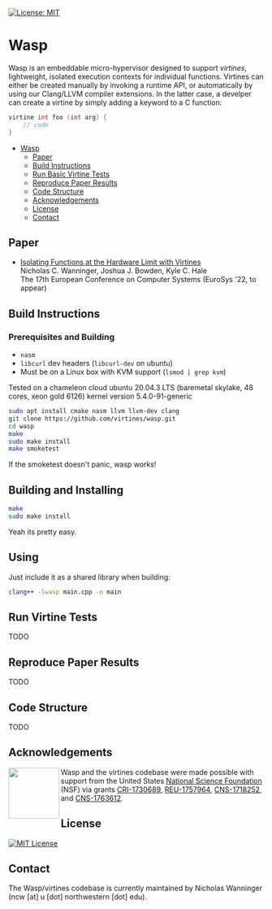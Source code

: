 [![License: MIT](https://img.shields.io/badge/License-MIT-yellow.svg)](https://opensource.org/licenses/MIT)

# Wasp

Wasp is an embeddable micro-hypervisor designed to support _virtines_, lightweight,
isolated execution contexts for individual functions. Virtines can either be created
manually by invoking a runtime API, or automatically by using our Clang/LLVM compiler
extensions. In the latter case, a develper can create a virtine by simply adding
a keyword to a C function:

```C
virtine int foo (int arg) {
    // code
} 
```

- [Wasp](#wasp)
  * [Paper](#paper)
  * [Build Instructions](#build-instructions)
  * [Run Basic Virtine Tests](#run-virtine-tests)
  * [Reproduce Paper Results](#reproduce-paper-results)
  * [Code Structure](#code-structure)
  * [Acknowledgements](#acknowledgements)
  * [License](#license)
  * [Contact](#contact)

## Paper
* [Isolating Functions at the Hardware Limit with Virtines](https://nickw.io/papers/eurosys22.pdf)<br>
Nicholas C. Wanninger, Joshua J. Bowden, Kyle C. Hale<br>
The 17th European Conference on Computer Systems (EuroSys '22, to appear)

## Build Instructions

### Prerequisites and Building
- `nasm`
- `libcurl` dev headers (`libcurl-dev` on ubuntu)
- Must be on a Linux box with KVM support (`lsmod | grep kvm`)


Tested on a chameleon cloud ubuntu 20.04.3 LTS (baremetal skylake, 48 cores, xeon gold 6126) kernel version 5.4.0-91-generic
```bash
sudo apt install cmake nasm llvm llvm-dev clang
git clone https://github.com/virtines/wasp.git
cd wasp
make
sudo make install
make smoketest
```

If the smoketest doesn't panic, wasp works!

## Building and Installing

```bash
make
sudo make install
```

Yeah its pretty easy.

## Using

Just include it as a shared library when building:

```bash
clang++ -lwasp main.cpp -o main
```

## Run Virtine Tests
TODO

## Reproduce Paper Results
TODO

## Code Structure
TODO

## Acknowledgements

<img align="left" src="https://www.nsf.gov/images/logos/NSF_4-Color_bitmap_Logo.png" height=100/>

Wasp and the virtines codebase were made possible with support from the
United States [National Science
Foundation](https://nsf.gov) (NSF) via grants [CRI-1730689](https://nsf.gov/awardsearch/showAward?AWD_ID=1730689&HistoricalAwards=false), [REU-1757964](https://www.nsf.gov/awardsearch/showAward?AWD_ID=1757964), [CNS-1718252](https://www.nsf.gov/awardsearch/showAward?AWD_ID=1718252&HistoricalAwards=false), and [CNS-1763612](https://www.nsf.gov/awardsearch/showAward?AWD_ID=1763612&HistoricalAwards=false).<br>

## License
[![MIT License](http://seawisphunter.com/minibuffer/api/MIT-License-transparent.png)](https://github.com/HExSA-Lab/nautilus/blob/master/LICENSE.txt)

## Contact
The Wasp/virtines codebase is currently maintained by Nicholas Wanninger (ncw [at] u [dot] northwestern [dot] edu).
